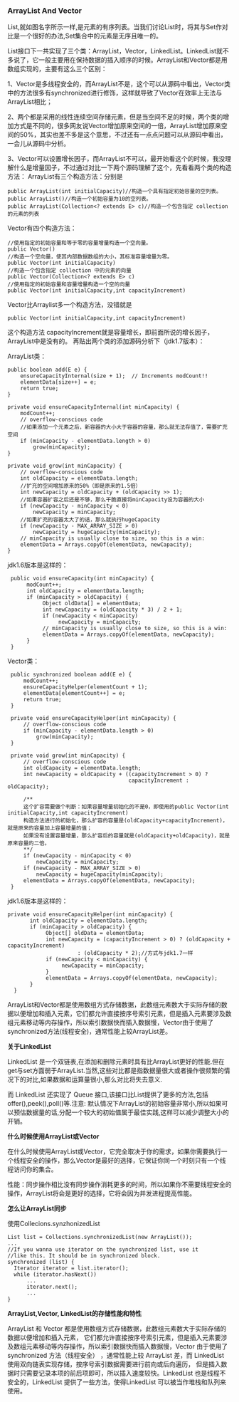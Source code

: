 ### ArrayList And Vector

List,就如图名字所示一样,是元素的有序列表。当我们讨论List时，将其与Set作对比是一个很好的办法,Set集合中的元素是无序且唯一的。

List接口下一共实现了三个类：ArrayList，Vector，LinkedList。LinkedList就不多说了，它一般主要用在保持数据的插入顺序的时候。ArrayList和Vector都是用数组实现的，主要有这么三个区别：

1、Vector是多线程安全的，而ArrayList不是，这个可以从源码中看出，Vector类中的方法很多有synchronized进行修饰，这样就导致了Vector在效率上无法与ArrayList相比；

2、两个都是采用的线性连续空间存储元素，但是当空间不足的时候，两个类的增加方式是不同的，很多网友说Vector增加原来空间的一倍，ArrayList增加原来空间的50%，其实也差不多是这个意思，不过还有一点点问题可以从源码中看出，一会儿从源码中分析。

3、Vector可以设置增长因子，而ArrayList不可以，最开始看这个的时候，我没理解什么是增量因子，不过通过对比一下两个源码理解了这个，先看看两个类的构造方法： ArrayList有三个构造方法：分别是

	public ArrayList(int initialCapacity)//构造一个具有指定初始容量的空列表。  
	public ArrayList()//构造一个初始容量为10的空列表。  
	public ArrayList(Collection<? extends E> c)//构造一个包含指定 collection 的元素的列表  
Vector有四个构造方法：

	//使用指定的初始容量和等于零的容量增量构造一个空向量。
	public Vector()  
	//构造一个空向量，使其内部数据数组的大小，其标准容量增量为零。
	public Vector(int initialCapacity)
	//构造一个包含指定 collection 中的元素的向量    
	public Vector(Collection<? extends E> c)
	//使用指定的初始容量和容量增量构造一个空的向量  
	public Vector(int initialCapacity,int capacityIncrement)

Vector比Arraylist多一个构造方法，没错就是
	
	public Vector(int initialCapacity,int capacityIncrement)

这个构造方法
capacityIncrement就是容量增长，即前面所说的增长因子，ArrayList中是没有的。 再贴出两个类的添加源码分析下（jdk1.7版本）：

ArrayList类：

	public boolean add(E e) {  
	    ensureCapacityInternal(size + 1);  // Increments modCount!!  
	    elementData[size++] = e;  
	    return true;  
	}  

	private void ensureCapacityInternal(int minCapacity) {  
	    modCount++;  
	    // overflow-conscious code  
	    //如果添加一个元素之后，新容器的大小大于容器的容量，那么就无法存值了，需要扩充空间  
	    if (minCapacity - elementData.length > 0)  
	        grow(minCapacity);  
	}  

	private void grow(int minCapacity) {  
	    // overflow-conscious code  
	    int oldCapacity = elementData.length;  
	    //扩充的空间增加原来的50%（即是原来的1.5倍）  
	    int newCapacity = oldCapacity + (oldCapacity >> 1);
	    //如果容器扩容之后还是不够，那么干脆直接将minCapacity设为容器的大小   
	    if (newCapacity - minCapacity < 0) 
	        newCapacity = minCapacity;  
	    //如果扩充的容器太大了的话，那么就执行hugeCapacity  
	    if (newCapacity - MAX_ARRAY_SIZE > 0) 
	        newCapacity = hugeCapacity(minCapacity);  
	    // minCapacity is usually close to size, so this is a win:  
	    elementData = Arrays.copyOf(elementData, newCapacity);  
	}  
	
jdk1.6版本是这样的：  

	 public void ensureCapacity(int minCapacity) {  
	      modCount++;  
	      int oldCapacity = elementData.length;  
	      if (minCapacity > oldCapacity) {  
	           Object oldData[] = elementData;  
	           int newCapacity = (oldCapacity * 3) / 2 + 1;  
	           if (newCapacity < minCapacity)  
	                newCapacity = minCapacity;  
	           // minCapacity is usually close to size, so this is a win:  
	           elementData = Arrays.copyOf(elementData, newCapacity);  
	      }  
	 } 

Vector类：

	 public synchronized boolean add(E e) {  
	     modCount++;  
	     ensureCapacityHelper(elementCount + 1);  
	     elementData[elementCount++] = e;  
	     return true;  
	 }  

	 private void ensureCapacityHelper(int minCapacity) {  
	     // overflow-conscious code  
	     if (minCapacity - elementData.length > 0)  
	         grow(minCapacity);  
	 }  

	 private void grow(int minCapacity) {  
	     // overflow-conscious code  
	     int oldCapacity = elementData.length;  
	     int newCapacity = oldCapacity + ((capacityIncrement > 0) ?  
	                                      capacityIncrement : oldCapacity);  
	
	     /** 
	     这个扩容需要做个判断：如果容量增量初始化的不是0，即使用的public Vector(int initialCapacity,int capacityIncrement) 
	     构造方法进行的初始化，那么扩容的容量是(oldCapacity+capacityIncrement)，就是原来的容量加上容量增量的值； 
	     如果没有设置容量增量，那么扩容后的容量就是(oldCapacity+oldCapacity)，就是原来容量的二倍。 
	     **/  
	     if (newCapacity - minCapacity < 0)  
	         newCapacity = minCapacity;  
	     if (newCapacity - MAX_ARRAY_SIZE > 0)  
	         newCapacity = hugeCapacity(minCapacity);  
	     elementData = Arrays.copyOf(elementData, newCapacity);  
	 }  
	
jdk1.6版本是这样的：       

	private void ensureCapacityHelper(int minCapacity) {  
	       int oldCapacity = elementData.length;  
	       if (minCapacity > oldCapacity) {  
	            Object[] oldData = elementData;  
	            int newCapacity = (capacityIncrement > 0) ? (oldCapacity + capacityIncrement)  
	                      : (oldCapacity * 2);//方式与jdk1.7一样  
	            if (newCapacity < minCapacity) {  
	                 newCapacity = minCapacity;  
	            }  
	            elementData = Arrays.copyOf(elementData, newCapacity);  
	       }  
	  }
  
ArrayList和Vector都是使用数组方式存储数据，此数组元素数大于实际存储的数据以便增加和插入元素，它们都允许直接按序号索引元素，但是插入元素要涉及数组元素移动等内存操作，所以索引数据快而插入数据慢，Vector由于使用了synchronized方法(线程安全)，通常性能上较ArrayList差。

**关于LinkedList**

LinkedList 是一个双链表,在添加和删除元素时具有比ArrayList更好的性能.但在get与set方面弱于ArrayList.当然,这些对比都是指数据量很大或者操作很频繁的情况下的对比,如果数据和运算量很小,那么对比将失去意义.

而 LinkedList 还实现了 Queue 接口,该接口比List提供了更多的方法,包括 offer(),peek(),poll()等.注意: 默认情况下ArrayList的初始容量非常小,所以如果可以预估数据量的话,分配一个较大的初始值属于最佳实践,这样可以减少调整大小的开销。

**什么时候使用ArrayList或Vector**

在什么时候使用ArrayList或Vector，它完全取决于你的需求，如果你需要执行一个线程安全的操作，那么Vector是最好的选择，它保证你同一个时刻只有一个线程访问你的集合。

性能：同步操作相比没有同步操作消耗更多的时间，所以如果你不需要线程安全的操作，ArrayList将会是更好的选择，它将会因为并发进程提高性能。

**怎么让ArrayList同步**

使用Collecions.synzhonizedList

	List list = Collections.synchronizedList(new ArrayList());
	... 
	//If you wanna use iterator on the synchronized list, use it
	//like this. It should be in synchronized block.
	synchronized (list) {
	  Iterator iterator = list.iterator();
	  while (iterator.hasNext())
	      ...
	      iterator.next();
	      ...
	}

**ArrayList,Vector, LinkedList的存储性能和特性**

ArrayList 和 Vector 都是使用数组方式存储数据，此数组元素数大于实际存储的数据以便增加和插入元素， 它们都允许直接按序号索引元素，但是插入元素要涉及数组元素移动等内存操作，所以索引数据快而插入数据慢，Vector 由于使用了 synchronized 方法（线程安全） ，通常性能上较 ArrayList 差，而 LinkedList 使用双向链表实现存储，按序号索引数据需要进行前向或后向遍历， 但是插入数据时只需要记录本项的前后项即可，所以插入速度较快。LinkedList 也是线程不安全的，LinkedList 提供了一些方法，使得LinkedList 可以被当作堆栈和队列来使用。
